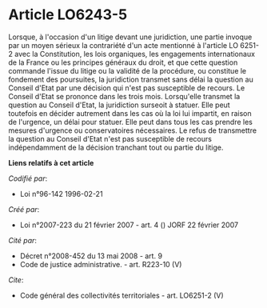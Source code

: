 # Article LO6243-5

Lorsque, à l'occasion d'un litige devant une juridiction, une partie invoque par un moyen sérieux la contrariété d'un acte
mentionné à l'article LO 6251-2 avec la Constitution, les lois organiques, les engagements internationaux de la France ou les
principes généraux du droit, et que cette question commande l'issue du litige ou la validité de la procédure, ou constitue le
fondement des poursuites, la juridiction transmet sans délai la question au Conseil d'Etat par une décision qui n'est pas
susceptible de recours. Le Conseil d'Etat se prononce dans les trois mois. Lorsqu'elle transmet la question au Conseil
d'Etat, la juridiction surseoit à statuer. Elle peut toutefois en décider autrement dans les cas où la loi lui impartit, en
raison de l'urgence, un délai pour statuer. Elle peut dans tous les cas prendre les mesures d'urgence ou conservatoires
nécessaires. Le refus de transmettre la question au Conseil d'Etat n'est pas susceptible de recours indépendamment de la
décision tranchant tout ou partie du litige.

**Liens relatifs à cet article**

_Codifié par_:

  - Loi n°96-142 1996-02-21

_Créé par_:

  - Loi n°2007-223 du 21 février 2007 - art. 4 () JORF 22 février 2007

_Cité par_:

  - Décret n°2008-452 du 13 mai 2008 - art. 9
  - Code de justice administrative. - art. R223-10 (V)

_Cite_:

  - Code général des collectivités territoriales - art. LO6251-2 (V)
